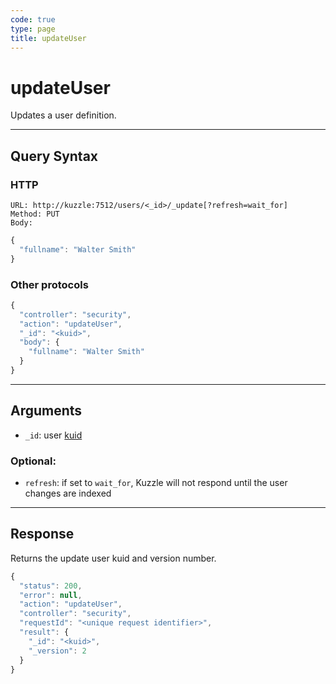 ```yaml
---
code: true
type: page
title: updateUser
---
```


# updateUser



Updates a user definition.

---

## Query Syntax

### HTTP

```http
URL: http://kuzzle:7512/users/<_id>/_update[?refresh=wait_for]
Method: PUT
Body:
```

```js
{
  "fullname": "Walter Smith"
}
```

### Other protocols

```js
{
  "controller": "security",
  "action": "updateUser",
  "_id": "<kuid>",
  "body": {
    "fullname": "Walter Smith"
  }
}
```

---

## Arguments

- `_id`: user [kuid](/core/1/guide/guides/kuzzle-depth/authentication/#the-kuzzle-user-identifier)

### Optional:

- `refresh`: if set to `wait_for`, Kuzzle will not respond until the user changes are indexed

---

## Response

Returns the update user kuid and version number.

```javascript
{
  "status": 200,
  "error": null,
  "action": "updateUser",
  "controller": "security",
  "requestId": "<unique request identifier>",
  "result": {
    "_id": "<kuid>",
    "_version": 2
  }
}
```

